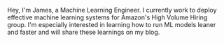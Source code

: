 Hey, I'm James, a Machine Learning Engineer. I currently work to deploy effective machine learning systems for Amazon's High Volume Hiring group. I'm especially interested in learning how to run ML models leaner and faster and will share these learnings on my blog. 